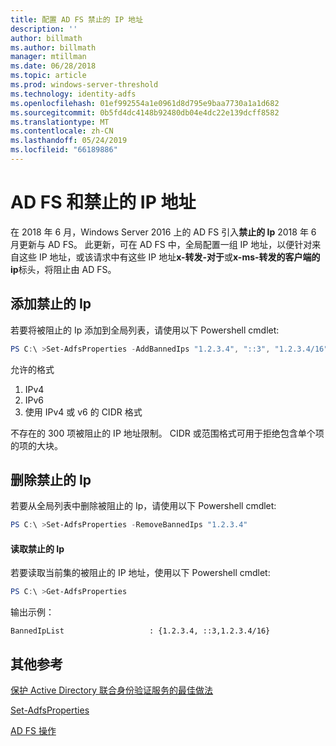 ```yaml
---
title: 配置 AD FS 禁止的 IP 地址
description: ''
author: billmath
ms.author: billmath
manager: mtillman
ms.date: 06/28/2018
ms.topic: article
ms.prod: windows-server-threshold
ms.technology: identity-adfs
ms.openlocfilehash: 01ef992554a1e0961d8d795e9baa7730a1a1d682
ms.sourcegitcommit: 0b5fd4dc4148b92480db04e4dc22e139dcff8582
ms.translationtype: MT
ms.contentlocale: zh-CN
ms.lasthandoff: 05/24/2019
ms.locfileid: "66189886"
---
```

# <a name="ad-fs-and-banned-ip-addresses"></a>AD FS 和禁止的 IP 地址


在 2018 年 6 月，Windows Server 2016 上的 AD FS 引入**禁止的 Ip** 2018 年 6 月更新与 AD FS。  此更新，可在 AD FS 中，全局配置一组 IP 地址，以便针对来自这些 IP 地址，或该请求中有这些 IP 地址**x-转发-对于**或**x-ms-转发的客户端的 ip**标头，将阻止由 AD FS。

## <a name="adding-banned-ips"></a>添加禁止的 Ip
若要将被阻止的 Ip 添加到全局列表，请使用以下 Powershell cmdlet:

``` powershell
PS C:\ >Set-AdfsProperties -AddBannedIps "1.2.3.4", "::3", "1.2.3.4/16"
```

允许的格式

1.  IPv4
2.  IPv6
3.  使用 IPv4 或 v6 的 CIDR 格式

不存在的 300 项被阻止的 IP 地址限制。 CIDR 或范围格式可用于拒绝包含单个项的项的大块。

## <a name="removing-banned-ips"></a>删除禁止的 Ip
若要从全局列表中删除被阻止的 Ip，请使用以下 Powershell cmdlet:

``` powershell
PS C:\ >Set-AdfsProperties -RemoveBannedIps "1.2.3.4"
```

#### <a name="read-banned-ips"></a>读取禁止的 Ip
若要读取当前集的被阻止的 IP 地址，使用以下 Powershell cmdlet:

``` powershell
PS C:\ >Get-AdfsProperties 
```

输出示例：

```
BannedIpList                   : {1.2.3.4, ::3,1.2.3.4/16}
```



## <a name="additional-references"></a>其他参考  
[保护 Active Directory 联合身份验证服务的最佳做法](../../ad-fs/deployment/best-practices-securing-ad-fs.md)

[Set-AdfsProperties](https://technet.microsoft.com/itpro/powershell/windows/adfs/set-adfsproperties)

[AD FS 操作](../../ad-fs/AD-FS-2016-Operations.md)
